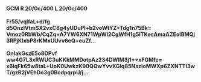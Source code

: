 #### GCM R 20/0c/400 L 20/0c/400
**Fr55/vqlfaL+d/fg**<br/>**d5OnzlVtmSX2vxC8g4yUDuPl+b2voWtYZ+Tdg1n75Bk=**<br/>**Vmoz0RbWb/CqZq+A7YW6XN71WpWI2CgWfH1g5lTKesAmaAZEoIBMQj3RPjKlxbP8rKMxUUvv6eQ+euZf...**<br/><br/>
**OnIakGszE5o8DPvf**<br/>**ww4G7L3xRWUC3uKKkMMDotpAz234DWlM3j1++xFGMfc=**<br/>**x6iqFk65w8taL+UoK0UwkzK90QQwYvvXGlq85NszioMWXp6ZXNTTI3wT/gzR2jVEhDo3g0BcdpqrpU/j...**
